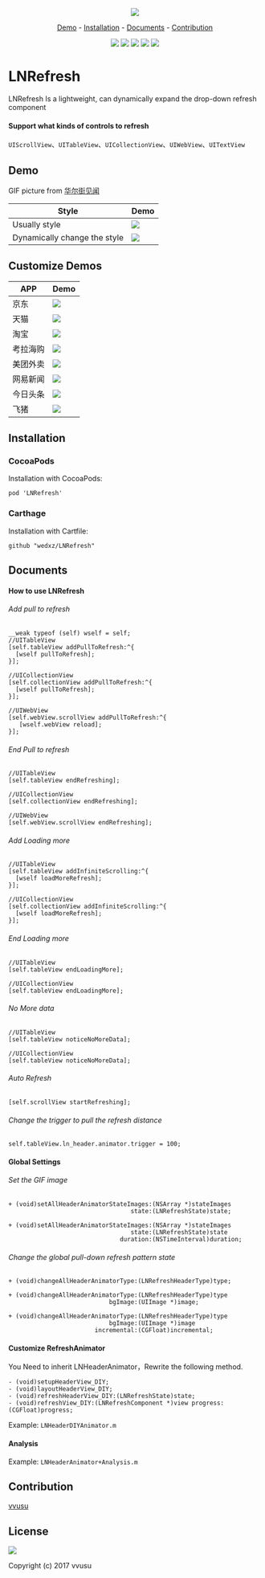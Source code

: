 <p align="center">
  <img src="./images/banner.png">
</p>

<p align="center">
<a href="#demo">Demo</a> -
<a href="#installation">Installation</a> -
<a href="#documents">Documents</a> -
<a href="#contribution">Contribution</a>
</p>
    
<p align="center">
<a href="http://cocoadocs.org/docsets/LNRefresh"><img src="https://img.shields.io/badge/CocoaPods-compatible-4BC51D.svg?style=flat"></a>
<a href="https://github.com/Carthage/Carthage"><img src="https://img.shields.io/badge/Carthage-compatible-4BC51D.svg?style=flat"></a>
<a href="https://developer.apple.com/ios"><img src="https://img.shields.io/badge/platform-iOS%207%2B-blue.svg?style=flat"></a>
<a href="https://github.com/wedxz/LNRefresh/tree/1.0.3"><img src="https://img.shields.io/badge/release-1.0.3-blue.svg"></a>
<a href="https://www.gnu.org/licenses/gpl-3.0"><img src="https://img.shields.io/badge/License-GPL%20v3-blue.svg"></a>
</p>

# LNRefresh
LNRefresh Is a lightweight, can dynamically expand the drop-down refresh component

#### Support what kinds of controls to refresh
`UIScrollView`、`UITableView`、`UICollectionView`、`UIWebView`、`UITextView`

## Demo
GIF picture from [华尔街见闻](https://wallstreetcn.com/)

| Style   | Demo |
| ---   | --- |
| Usually style | ![](./images/demo_1.gif) |
| Dynamically change the style | ![](./images/demo_2.gif) |

## Customize Demos
| APP   | Demo |
| ---   | --- |
| 京东 | ![](./images/demo_jd.gif) |
| 天猫 | ![](./images/demo_tmall.gif) |
| 淘宝 | ![](./images/demo_taobao.gif) |
| 考拉海购 | ![](./images/demo_kaola.gif) |
| 美团外卖 | ![](./images/demo_meituan.gif) |
| 网易新闻 | ![](./images/demo_neteasenews.gif) |
| 今日头条 | ![](./images/demo_toutiao.gif) |
| 飞猪 | ![](./images/demo_feizhu.gif) |

## Installation
### CocoaPods
Installation with CocoaPods:

```
pod 'LNRefresh'
```
### Carthage
Installation with Cartfile:

```
github "wedxz/LNRefresh"
```
## Documents
#### How to use LNRefresh
###### Add pull to refresh
```
__weak typeof (self) wself = self;
//UITableView
[self.tableView addPullToRefresh:^{
  [wself pullToRefresh];
}];

//UICollectionView
[self.collectionView addPullToRefresh:^{
  [wself pullToRefresh];
}];

//UIWebView
[self.webView.scrollView addPullToRefresh:^{
   [wself.webView reload];
}];
```
###### End Pull to refresh
```
//UITableView
[self.tableView endRefreshing];

//UICollectionView
[self.collectionView endRefreshing];

//UIWebView
[self.webView.scrollView endRefreshing];
```
###### Add Loading more
```
//UITableView
[self.tableView addInfiniteScrolling:^{
  [wself loadMoreRefresh];
}];

//UICollectionView
[self.collectionView addInfiniteScrolling:^{
  [wself loadMoreRefresh];
}];
```
###### End Loading more
```
//UITableView
[self.tableView endLoadingMore];

//UICollectionView
[self.tableView endLoadingMore];
```
###### No More data
```
//UITableView
[self.tableView noticeNoMoreData];

//UICollectionView
[self.tableView noticeNoMoreData];
```
###### Auto Refresh
```
[self.scrollView startRefreshing];
```
###### Change the trigger to pull the refresh distance
```
self.tableView.ln_header.animator.trigger = 100;
```

#### Global Settings
###### Set the GIF image
```
+ (void)setAllHeaderAnimatorStateImages:(NSArray *)stateImages
                                  state:(LNRefreshState)state;

+ (void)setAllHeaderAnimatorStateImages:(NSArray *)stateImages
                                  state:(LNRefreshState)state
                               duration:(NSTimeInterval)duration;
```
###### Change the global pull-down refresh pattern state
```
+ (void)changeAllHeaderAnimatorType:(LNRefreshHeaderType)type;

+ (void)changeAllHeaderAnimatorType:(LNRefreshHeaderType)type
                            bgImage:(UIImage *)image;

+ (void)changeAllHeaderAnimatorType:(LNRefreshHeaderType)type
                            bgImage:(UIImage *)image
                        incremental:(CGFloat)incremental;
```

#### Customize RefreshAnimator
You Need to inherit LNHeaderAnimator，Rewrite the following method.

```
- (void)setupHeaderView_DIY;
- (void)layoutHeaderView_DIY;
- (void)refreshHeaderView_DIY:(LNRefreshState)state;
- (void)refreshView_DIY:(LNRefreshComponent *)view progress:(CGFloat)progress;
```
Example: `LNHeaderDIYAnimator.m`

#### Analysis
Example: `LNHeaderAnimator+Analysis.m`

## Contribution
[vvusu](https://github.com/wedxz)
## License
<a href="https://www.gnu.org/licenses/gpl-3.0"><img src="https://img.shields.io/badge/License-GPL%20v3-blue.svg"></a>

Copyright (c) 2017 vvusu 


